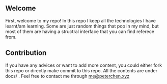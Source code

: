 ## Welcome

First, welcome to my repo! In this repo I keep all the technologies I have learnt/am learning. Some are just random things that pop in my mind, but most of them are having a structral interface that you can find referece from.

## Contribution

If you have any advices or want to add more content, you could either fork this repo or directly make commit to this repo. All the contents are under docs/ . Feel free to contact me through me@peterchen.xyz
